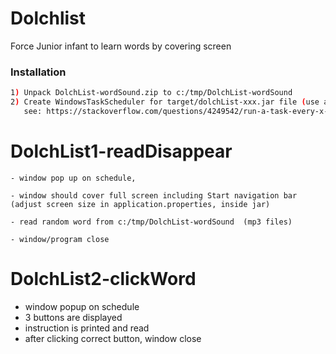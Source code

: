 # Dolchlist
Force Junior infant to learn words by covering screen
### Installation
```sh
1) Unpack DolchList-wordSound.zip to c:/tmp/DolchList-wordSound
2) Create WindowsTaskScheduler for target/dolchList-xxx.jar file (use absolute path),
   see: https://stackoverflow.com/questions/4249542/run-a-task-every-x-minutes-with-windows-task-scheduler
```
# DolchList1-readDisappear 
	- window pop up on schedule, 

	- window should cover full screen including Start navigation bar (adjust screen size in application.properties, inside jar)

	- read random word from c:/tmp/DolchList-wordSound  (mp3 files)

	- window/program close

# DolchList2-clickWord
- window popup on schedule
- 3 buttons are displayed
- instruction is printed and read
- after clicking correct button, window close


